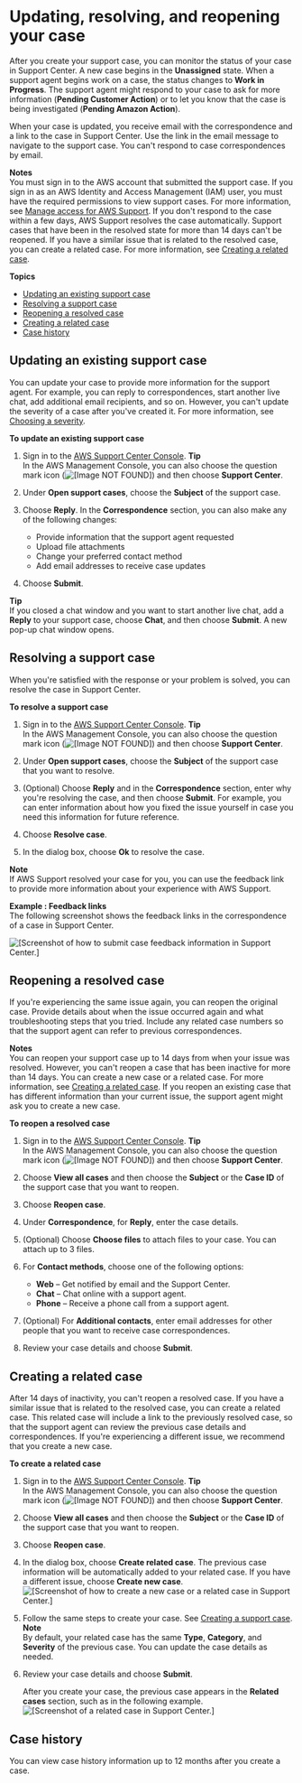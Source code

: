 # Updating, resolving, and reopening your case<a name="monitoring-your-case"></a>

After you create your support case, you can monitor the status of your case in Support Center\. A new case begins in the **Unassigned** state\. When a support agent begins work on a case, the status changes to **Work in Progress**\. The support agent might respond to your case to ask for more information \(**Pending Customer Action**\) or to let you know that the case is being investigated \(**Pending Amazon Action**\)\.

When your case is updated, you receive email with the correspondence and a link to the case in Support Center\. Use the link in the email message to navigate to the support case\. You can't respond to case correspondences by email\. 

**Notes**  
You must sign in to the AWS account that submitted the support case\. If you sign in as an AWS Identity and Access Management \(IAM\) user, you must have the required permissions to view support cases\. For more information, see [Manage access for AWS Support](accessing-support.md)\.
If you don't respond to the case within a few days, AWS Support resolves the case automatically\.
Support cases that have been in the resolved state for more than 14 days can't be reopened\. If you have a similar issue that is related to the resolved case, you can create a related case\. For more information, see [Creating a related case](#permanently-closed-cases)\.

**Topics**
+ [Updating an existing support case](#update-support-cases)
+ [Resolving a support case](#resolve-a-support-case)
+ [Reopening a resolved case](#reopen-close-cases)
+ [Creating a related case](#permanently-closed-cases)
+ [Case history](#case-history)

## Updating an existing support case<a name="update-support-cases"></a>

You can update your case to provide more information for the support agent\. For example, you can reply to correspondences, start another live chat, add additional email recipients, and so on\. However, you can't update the severity of a case after you've created it\. For more information, see [Choosing a severity](case-management.md#choosing-severity)\.

**To update an existing support case**

1. Sign in to the [AWS Support Center Console](https://console.aws.amazon.com/support)\.
**Tip**  
In the AWS Management Console, you can also choose the question mark icon \(![\[Image NOT FOUND\]](http://docs.aws.amazon.com/awssupport/latest/user/images/questionmark.png)\) and then choose **Support Center**\.

1. Under **Open support cases**, choose the **Subject** of the support case\.

1. Choose **Reply**\. In the **Correspondence** section, you can also make any of the following changes:
   + Provide information that the support agent requested
   + Upload file attachments
   + Change your preferred contact method
   + Add email addresses to receive case updates

1.  Choose **Submit**\.

**Tip**  
If you closed a chat window and you want to start another live chat, add a **Reply** to your support case, choose **Chat**, and then choose **Submit**\. A new pop\-up chat window opens\.

## Resolving a support case<a name="resolve-a-support-case"></a>

When you're satisfied with the response or your problem is solved, you can resolve the case in Support Center\. 

**To resolve a support case**

1. Sign in to the [AWS Support Center Console](https://console.aws.amazon.com/support)\.
**Tip**  
In the AWS Management Console, you can also choose the question mark icon \(![\[Image NOT FOUND\]](http://docs.aws.amazon.com/awssupport/latest/user/images/questionmark.png)\) and then choose **Support Center**\.

1. Under **Open support cases**, choose the **Subject** of the support case that you want to resolve\.

1. \(Optional\) Choose **Reply** and in the **Correspondence** section, enter why you're resolving the case, and then choose **Submit**\. For example, you can enter information about how you fixed the issue yourself in case you need this information for future reference\. 

1. Choose **Resolve case**\.

1. In the dialog box, choose **Ok** to resolve the case\.

**Note**  
If AWS Support resolved your case for you, you can use the feedback link to provide more information about your experience with AWS Support\.

**Example : Feedback links**  
The following screenshot shows the feedback links in the correspondence of a case in Support Center\.  

![\[Screenshot of how to submit case feedback information in Support Center.\]](http://docs.aws.amazon.com/awssupport/latest/user/images/support-feedback-link.png)

## Reopening a resolved case<a name="reopen-close-cases"></a>

If you're experiencing the same issue again, you can reopen the original case\. Provide details about when the issue occurred again and what troubleshooting steps that you tried\. Include any related case numbers so that the support agent can refer to previous correspondences\.

**Notes**  
You can reopen your support case up to 14 days from when your issue was resolved\. However, you can't reopen a case that has been inactive for more than 14 days\. You can create a new case or a related case\. For more information, see [Creating a related case](#permanently-closed-cases)\.
If you reopen an existing case that has different information than your current issue, the support agent might ask you to create a new case\. 

**To reopen a resolved case**

1. Sign in to the [AWS Support Center Console](https://console.aws.amazon.com/support)\.
**Tip**  
In the AWS Management Console, you can also choose the question mark icon \(![\[Image NOT FOUND\]](http://docs.aws.amazon.com/awssupport/latest/user/images/questionmark.png)\) and then choose **Support Center**\.

1. Choose **View all cases** and then choose the **Subject** or the **Case ID** of the support case that you want to reopen\.

1. Choose **Reopen case**\.

1. Under **Correspondence**, for **Reply**, enter the case details\.

1. \(Optional\) Choose **Choose files** to attach files to your case\. You can attach up to 3 files\.

1. For **Contact methods**, choose one of the following options:
   + **Web** – Get notified by email and the Support Center\.
   + **Chat** – Chat online with a support agent\.
   + **Phone** – Receive a phone call from a support agent\.

1. \(Optional\) For **Additional contacts**, enter email addresses for other people that you want to receive case correspondences\.

1. Review your case details and choose **Submit**\.

## Creating a related case<a name="permanently-closed-cases"></a>

After 14 days of inactivity, you can't reopen a resolved case\. If you have a similar issue that is related to the resolved case, you can create a related case\. This related case will include a link to the previously resolved case, so that the support agent can review the previous case details and correspondences\. If you're experiencing a different issue, we recommend that you create a new case\.

**To create a related case**

1. Sign in to the [AWS Support Center Console](https://console.aws.amazon.com/support)\.
**Tip**  
In the AWS Management Console, you can also choose the question mark icon \(![\[Image NOT FOUND\]](http://docs.aws.amazon.com/awssupport/latest/user/images/questionmark.png)\) and then choose **Support Center**\.

1. Choose **View all cases** and then choose the **Subject** or the **Case ID** of the support case that you want to reopen\.

1. Choose **Reopen case**\.

1. In the dialog box, choose **Create related case**\. The previous case information will be automatically added to your related case\. If you have a different issue, choose **Create new case**\.  
![\[Screenshot of how to create a new case or a related case in Support Center.\]](http://docs.aws.amazon.com/awssupport/latest/user/images/open-related-case-support-center.png)

1. Follow the same steps to create your case\. See [Creating a support case](case-management.md#creating-a-support-case)\.
**Note**  
 By default, your related case has the same **Type**, **Category**, and **Severity** of the previous case\. You can update the case details as needed\.

1. Review your case details and choose **Submit**\. 

   After you create your case, the previous case appears in the **Related cases** section, such as in the following example\.  
![\[Screenshot of a related case in Support Center.\]](http://docs.aws.amazon.com/awssupport/latest/user/images/related-cases-in-support-center.png)

## Case history<a name="case-history"></a>

You can view case history information up to 12 months after you create a case\.